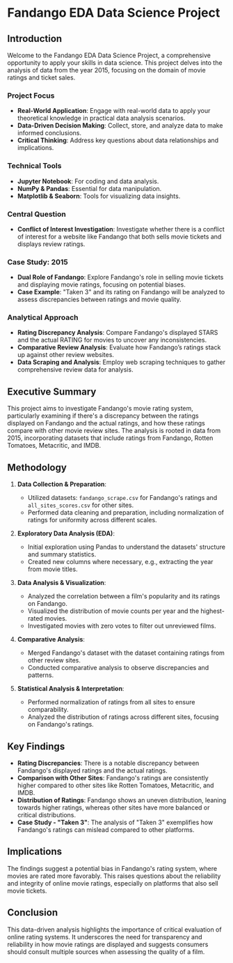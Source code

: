 # Fandango EDA Data Science Project

## Introduction

Welcome to the Fandango EDA Data Science Project, a comprehensive opportunity to apply your skills in data science. This project delves into the analysis of data from the year 2015, focusing on the domain of movie ratings and ticket sales.

### Project Focus

- **Real-World Application**: Engage with real-world data to apply your theoretical knowledge in practical data analysis scenarios.
- **Data-Driven Decision Making**: Collect, store, and analyze data to make informed conclusions.
- **Critical Thinking**: Address key questions about data relationships and implications.

### Technical Tools

- **Jupyter Notebook**: For coding and data analysis.
- **NumPy & Pandas**: Essential for data manipulation.
- **Matplotlib & Seaborn**: Tools for visualizing data insights.

### Central Question

- **Conflict of Interest Investigation**: Investigate whether there is a conflict of interest for a website like Fandango that both sells movie tickets and displays review ratings.

### Case Study: 2015

- **Dual Role of Fandango**: Explore Fandango's role in selling movie tickets and displaying movie ratings, focusing on potential biases.
- **Case Example**: "Taken 3" and its rating on Fandango will be analyzed to assess discrepancies between ratings and movie quality.

### Analytical Approach

- **Rating Discrepancy Analysis**: Compare Fandango's displayed STARS and the actual RATING for movies to uncover any inconsistencies.
- **Comparative Review Analysis**: Evaluate how Fandango’s ratings stack up against other review websites.
- **Data Scraping and Analysis**: Employ web scraping techniques to gather comprehensive review data for analysis.

## Executive Summary
This project aims to investigate Fandango's movie rating system, particularly examining if there's a discrepancy between the ratings displayed on Fandango and the actual ratings, and how these ratings compare with other movie review sites. The analysis is rooted in data from 2015, incorporating datasets that include ratings from Fandango, Rotten Tomatoes, Metacritic, and IMDB.

## Methodology
1. **Data Collection & Preparation**: 
   - Utilized datasets: `fandango_scrape.csv` for Fandango's ratings and `all_sites_scores.csv` for other sites.
   - Performed data cleaning and preparation, including normalization of ratings for uniformity across different scales.

2. **Exploratory Data Analysis (EDA)**: 
   - Initial exploration using Pandas to understand the datasets' structure and summary statistics.
   - Created new columns where necessary, e.g., extracting the year from movie titles.

3. **Data Analysis & Visualization**:
   - Analyzed the correlation between a film's popularity and its ratings on Fandango.
   - Visualized the distribution of movie counts per year and the highest-rated movies.
   - Investigated movies with zero votes to filter out unreviewed films.

4. **Comparative Analysis**:
   - Merged Fandango's dataset with the dataset containing ratings from other review sites.
   - Conducted comparative analysis to observe discrepancies and patterns.

5. **Statistical Analysis & Interpretation**:
   - Performed normalization of ratings from all sites to ensure comparability.
   - Analyzed the distribution of ratings across different sites, focusing on Fandango's ratings.

## Key Findings
- **Rating Discrepancies**: There is a notable discrepancy between Fandango's displayed ratings and the actual ratings.
- **Comparison with Other Sites**: Fandango's ratings are consistently higher compared to other sites like Rotten Tomatoes, Metacritic, and IMDB.
- **Distribution of Ratings**: Fandango shows an uneven distribution, leaning towards higher ratings, whereas other sites have more balanced or critical distributions.
- **Case Study - "Taken 3"**: The analysis of "Taken 3" exemplifies how Fandango's ratings can mislead compared to other platforms.

## Implications
The findings suggest a potential bias in Fandango's rating system, where movies are rated more favorably. This raises questions about the reliability and integrity of online movie ratings, especially on platforms that also sell movie tickets.

## Conclusion
This data-driven analysis highlights the importance of critical evaluation of online rating systems. It underscores the need for transparency and reliability in how movie ratings are displayed and suggests consumers should consult multiple sources when assessing the quality of a film.
